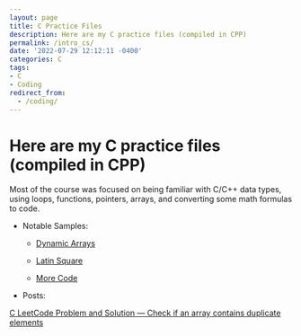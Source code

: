 ```yaml
---
layout: page
title: C Practice Files
description: Here are my C practice files (compiled in CPP)
permalink: /intro_cs/
date: '2022-07-29 12:12:11 -0400'
categories: C
tags:
- C
- Coding
redirect_from:
  - /coding/
---
```


# Here are my C practice files (compiled in CPP)

Most of the course was focused on being familiar with C/C++ data types, using loops, functions, pointers, arrays, and converting some math formulas to code. 

* Notable Samples: 

    - [Dynamic Arrays](https://github.com/avipars/CS-Resources/tree/main/intro_cs/DynamicArrays)


    - [Latin Square](https://github.com/avipars/CS-Resources/blob/main/intro_cs/Samples/latin.cpp)


    - [More Code](https://github.com/avipars/CS-Resources/tree/main/intro_cs)

* Posts:

[C LeetCode Problem and Solution — Check if an array contains duplicate elements](https://aviparshan.medium.com/c-leetcode-problem-and-solution-check-if-an-array-contains-duplicate-elements-d7b4936c3130)


